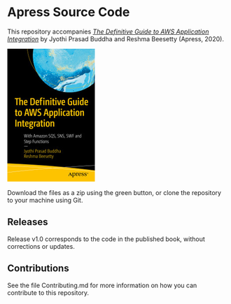 # Apress Source Code

This repository accompanies [*The Definitive Guide to AWS Application Integration*](https://www.apress.com/9781484254004) by Jyothi Prasad Buddha and Reshma Beesetty (Apress, 2020).

[comment]: #cover
![Cover image](9781484254004.jpg)

Download the files as a zip using the green button, or clone the repository to your machine using Git.

## Releases

Release v1.0 corresponds to the code in the published book, without corrections or updates.

## Contributions

See the file Contributing.md for more information on how you can contribute to this repository.